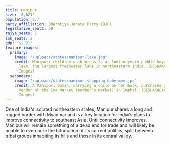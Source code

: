 ```yaml
---
title: Manipur
size: '8,621'
population: 2.7
party_affiliation: Bharatiya Janata Party (BJP)
legislative_seats: 60
rajya_seats: 1
lok_seats: 2
gdp: "$2.21"
feature_images:
  primary:
    image: "/uploads/states/manipur-lake.jpg"
    credit: Manipuri children wash utensils as Indian youth paddle kayaks across Loktak
      lake, the largest freshwater lake in northeastern India. (DESHAKALYAN CHOWDHURY/AFP/Getty
      Images)
  secondary:
    image: "/uploads/states/manipur-shopping-baby-mom.jpg"
    credit: A Manipuri woman, carrying a child on her back, purchases goods from a
      vendor at the Ima Market (mother’s market) in Imphal. (DESHAKALYAN CHOWDHURY/AFP/Getty
      Images)
---
```


One of India's isolated northeastern states, Manipur shares a long and rugged border with Myanmar and is a key location for India's plans to improve connectivity to southeast Asia. Until connectivity improves, Manipur will remain something of a dead end for trade and will likely be unable to overcome the bifurcation of its current politics, split between tribal groups inhabiting its hills and those in its central valley.
